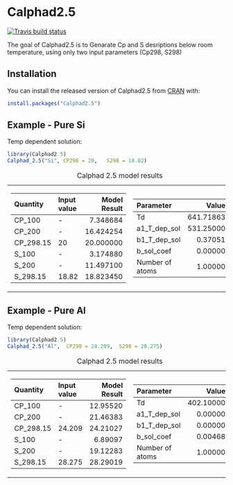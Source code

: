 
<!-- README.md is generated from README.Rmd. Please edit that file -->

# Calphad2.5

<!-- badges: start -->

[![Travis build
status](https://travis-ci.com/AObaied/Calphad2.5.svg?branch=master)](https://travis-ci.com/AObaied/Calphad2.5)
<!-- badges: end -->

The goal of Calphad2.5 is to Genarate Cp and S desriptions below room
temperature, using only two input parameters (Cp298, S298)

## Installation

You can install the released version of Calphad2.5 from
[CRAN](https://CRAN.R-project.org) with:

``` r
install.packages("Calphad2.5")
```

## Example - Pure Si

Temp dependent solution:

``` r
library(Calphad2.5)
Calphad_2.5("Si", CP298 = 20,   S298 = 18.82)
```

<table class="kable_wrapper">
<caption>
Calphad 2.5 model results
</caption>
<tbody>
<tr>
<td>

| Quantity   | Input value | Model Result |
|:-----------|:------------|-------------:|
| CP\_100    | \-          |     7.348684 |
| CP\_200    | \-          |    16.424254 |
| CP\_298.15 | 20          |    20.000000 |
| S\_100     | \-          |     3.174880 |
| S\_200     | \-          |    11.497100 |
| S\_298.15  | 18.82       |    18.823450 |

</td>
<td>

| Parameter       |     Value |
|:----------------|----------:|
| Td              | 641.71863 |
| a1\_T\_dep\_sol | 531.25000 |
| b1\_T\_dep\_sol |   0.37051 |
| b\_sol\_coef    |   0.00000 |
| Number of atoms |   1.00000 |

</td>
</tr>
</tbody>
</table>

## Example - Pure Al

Temp dependent solution:

``` r
library(Calphad2.5)
Calphad_2.5("Al",  CP298 = 24.209,  S298 = 28.275)
```

<table class="kable_wrapper">
<caption>
Calphad 2.5 model results
</caption>
<tbody>
<tr>
<td>

| Quantity   | Input value | Model Result |
|:-----------|:------------|-------------:|
| CP\_100    | \-          |     12.95520 |
| CP\_200    | \-          |     21.46383 |
| CP\_298.15 | 24.209      |     24.21027 |
| S\_100     | \-          |      6.89097 |
| S\_200     | \-          |     19.12283 |
| S\_298.15  | 28.275      |     28.29019 |

</td>
<td>

| Parameter       |     Value |
|:----------------|----------:|
| Td              | 402.10000 |
| a1\_T\_dep\_sol |   0.00000 |
| b1\_T\_dep\_sol |   0.00000 |
| b\_sol\_coef    |   0.00468 |
| Number of atoms |   1.00000 |

</td>
</tr>
</tbody>
</table>
